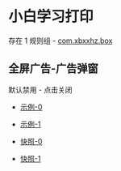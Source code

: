 # 小白学习打印

存在 1 规则组 - [com.xbxxhz.box](/src/apps/com.xbxxhz.box.ts)

## 全屏广告-广告弹窗

默认禁用 - 点击关闭

- [示例-0](https://m.gkd.li/57941037/9137cb2d-fb8d-4782-b3c9-88b89b79c8a0)
- [示例-1](https://m.gkd.li/57941037/1fa3e6e6-ce24-42a6-a4af-911eed7392e1)

- [快照-0](https://i.gkd.li/i/14433386)
- [快照-1](https://i.gkd.li/i/14459191)
